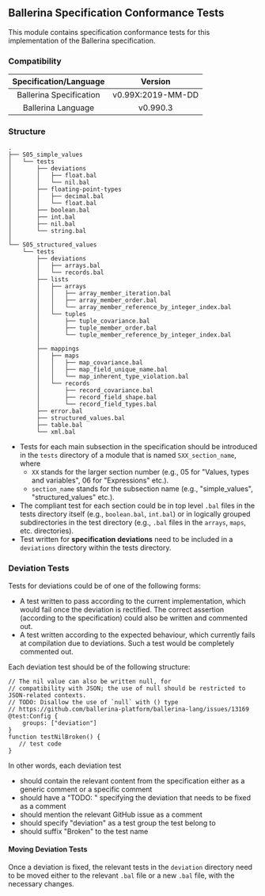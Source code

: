 ## Ballerina Specification Conformance Tests

This module contains specification conformance tests for this implementation of the Ballerina specification.

### Compatibility

|  Specification/Language   |       Version         |
| :-----------------------: | :-------------------: |
| Ballerina Specification   | v0.99X:2019-MM-DD     |
| Ballerina Language        | v0.990.3              |


### Structure

```
.
├── S05_simple_values
│   └── tests
│       ├── deviations
│       │   ├── float.bal
│       │   └── nil.bal
│       ├── floating-point-types
│       │   ├── decimal.bal
│       │   └── float.bal
│       ├── boolean.bal
│       ├── int.bal
│       ├── nil.bal
│       └── string.bal
│
└── S05_structured_values
    └── tests
        ├── deviations
        │   ├── arrays.bal
        │   └── records.bal
        ├── lists
        │   ├── arrays
        │   │   ├── array_member_iteration.bal
        │   │   ├── array_member_order.bal
        │   │   └── array_member_reference_by_integer_index.bal
        │   └── tuples
        │       ├── tuple_covariance.bal
        │       ├── tuple_member_order.bal
        │       └── tuple_member_reference_by_integer_index.bal
        │       
        ├── mappings
        │   ├── maps
        │   │   ├── map_covariance.bal
        │   │   ├── map_field_unique_name.bal
        │   │   └── map_inherent_type_violation.bal
        │   └── records
        │       ├── record_covariance.bal
        │       ├── record_field_shape.bal
        │       └── record_field_types.bal
        ├── error.bal
        ├── structured_values.bal
        ├── table.bal
        └── xml.bal
```

- Tests for each main subsection in the specification should be introduced in the `tests` directory of a module that is named `SXX_section_name`, where
   - `XX` stands for the larger section number (e.g., 05 for "Values, types and variables", 06 for "Expressions" etc.). 
   - `section_name` stands for the subsection name (e.g., "simple_values", "structured_values" etc.). 
- The compliant test for each section could be in top level `.bal` files in the tests directory itself (e.g., `boolean.bal`, `int.bal`) or in logically grouped subdirectories in the test directory (e.g., `.bal` files in the `arrays`, `maps`, etc. directories). 
- Test written for **specification deviations** need to be included in a `deviations` directory within the tests directory.

### Deviation Tests

Tests for deviations could be of one of the following forms:
- A test written to pass according to the current implementation, which would fail once the deviation is rectified. The correct assertion (according to the specification) could also be written and commented out.
- A test written according to the expected behaviour, which currently fails at compilation due to deviations. Such a test would be completely commented out.

Each deviation test should be of the following structure:
```ballerina
// The nil value can also be written null, for
// compatibility with JSON; the use of null should be restricted to JSON-related contexts.
// TODO: Disallow the use of `null` with () type
// https://github.com/ballerina-platform/ballerina-lang/issues/13169
@test:Config {
    groups: ["deviation"]
}
function testNilBroken() {
   // test code
}
```

In other words, each deviation test 
- should contain the relevant content from the specification either as a generic comment or a specific comment 
- should have a "TODO: " specifying the deviation that needs to be fixed as a comment
- should mention the relevant GitHub issue as a comment
- should specify "deviation" as a test group the test belong to
- should suffix "Broken" to the test name

#### Moving Deviation Tests

Once a deviation is fixed, the relevant tests in the `deviation` directory need to be moved either to the relevant `.bal` file or a new `.bal` file, with the necessary changes.
